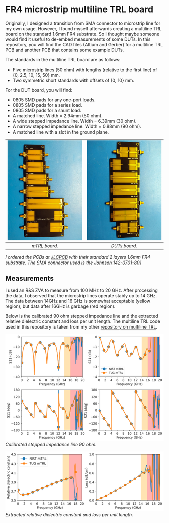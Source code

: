 # FR4 microstrip multiline TRL board

Originally, I designed a transition from SMA connector to microstrip line for my own usage. However, I found myself afterwards creating a multiline TRL board on the standard 1.6mm FR4 substrate. So I thought maybe someone would find it useful to de-embed measurements of some DUTs. In this repository, you will find the CAD files (Altium and Gerber) for a multiline TRL PCB and another PCB that contains some example DUTs.

The standards in the multiline TRL board are as follows:

- Five microstrip lines (50 ohm) with lengths (relative to the first line) of {0, 2.5, 10, 15, 50} mm.
- Two symmetric short standards with offsets of {0, 10} mm.

For the DUT board, you will find:

- 0805 SMD pads for any one-port loads.
- 0805 SMD pads for a series load.
- 0805 SMD pads for a shunt load.
- A matched line. Width = 2.94mm (50 ohm).
- A wide stepped impedance line. Width = 6.39mm (30 ohm).
- A narrow stepped impedance line. Width = 0.88mm (90 ohm).
- A matched line with a slot in the ground plane.

![](./Images/mTRL_pcb.jpeg) | ![](./Images/DUT_pcb.jpeg)
:--: | :--:
*mTRL board.* | *DUTs board.*

*I ordered the PCBs at [JLCPCB](https://jlcpcb.com/) with their standard 2 layers 1.6mm FR4 substrate. The SMA connector used is the [Johnson 142-0701-801](https://www.belfuse.com/product/part-details?partn=142-0701-801)*

## Measurements

I used an R&S ZVA to measure from 100 MHz to 20 GHz. After processing the data, I observed that the microstrip lines operate stably up to 14 GHz. The data between 14GHz and 16 GHz is somewhat acceptable (yellow region), but data after 16GHz is garbage (red region).

Below is the calibrated 90 ohm stepped impedance line and the extracted relative dielectric constant and loss per unit length. The multiline TRL code used in this repository is taken from my other [repository on multiline TRL](https://github.com/ZiadHatab/multiline-trl-calibration).

![Calibrated stepped impedance line 90 ohm.](./Images/measured_step_line.png)
*Calibrated stepped impedance line 90 ohm.*

![Extracted relative dielectric constant and loss per unit length.](./Images/measured_ereff_loss.png)
*Extracted relative dielectric constant and loss per unit length.*
